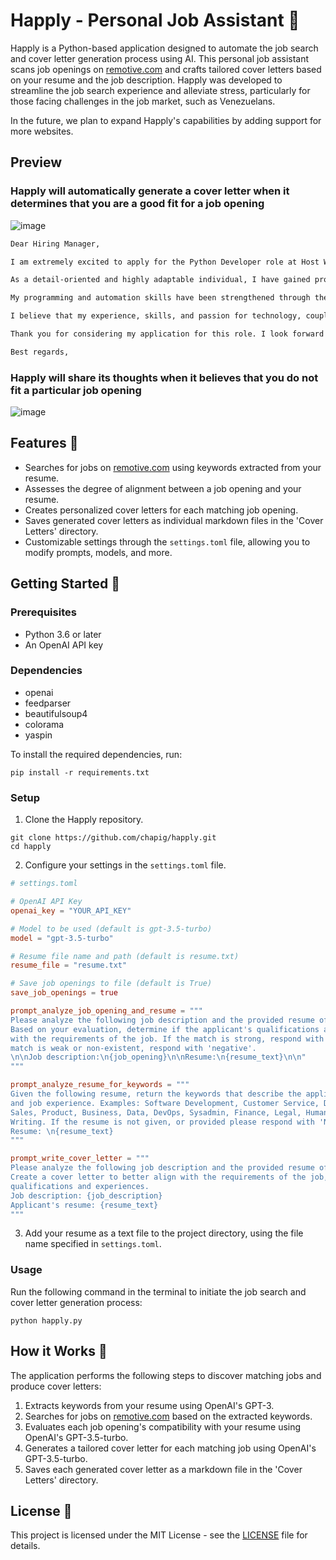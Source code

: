 # Happly - Personal Job Assistant 🤖

Happly is a Python-based application designed to automate the job search and cover letter generation process using AI. This personal job assistant scans job openings on [remotive.com](https://remotive.com/) and crafts tailored cover letters based on your resume and the job description. Happly was developed to streamline the job search experience and alleviate stress, particularly for those facing challenges in the job market, such as Venezuelans.

In the future, we plan to expand Happly's capabilities by adding support for more websites.

## Preview

### Happly will automatically generate a cover letter when it determines that you are a good fit for a job opening
![image](https://github.com/chapig/happly/assets/46666572/7ba5c4e1-f2ac-4740-b0cd-11549b22746f)

```markdown
Dear Hiring Manager,

I am extremely excited to apply for the Python Developer role at Host Wise. The opportunity to add a relevant touch of technology, automation and AI integration to traditional tourism and estate markets resonates with my passions and experience. As a multilingual IT Analyst and Software Developer with a strong background in data analysis, software development, and CRM implementation, I believe I will bring tremendous value to Host Wise's mission to transform the industry of vacation rentals and real estate investment.

As a detail-oriented and highly adaptable individual, I have gained proficiency in programming languages such as Python, Julia, and JavaScript, as well as multiple operating systems and cloud services. This has allowed me to gather and analyze relevant data for businesses and continuously improve its processes by automating and digitalizing them. Additionally, I have experience querying databases like MySQL or PostgreSQL and creating personalized back-office communications to provide property owners with full overviews of their assets and return on investment.

My programming and automation skills have been strengthened through the implementation of Zoho CRM by leveraging Zapier, Python, Zoho Workflows, and Zoho Blueprints to streamline business processes at IP Immigration Pros Inc. Contributing to the largest Latin American NFT project at Philon Group, I developed and deployed multiple Discord bots using the Python Wrapper API for enhanced user engagement and managed client referrals through SQLite, among other tasks.

I believe that my experience, skills, and passion for technology, coupled with my driven attitude and ability to innovate, make me a strong candidate for the role at Host Wise. I am not only willing to learn new skills but also passionate about doing so. The opportunity to work remotely with a flexible schedule and a supportive team that values impact, being data and experiment-driven, and having fun while doing it is an added bonus that demonstrates Host Wise's commitment to ensuring its team members have a healthy work-life balance.

Thank you for considering my application for this role. I look forward to the opportunity to contribute my skills and experience to Host Wise.

Best regards,
```

### Happly will share its thoughts when it believes that you do not fit a particular job opening
![image](https://github.com/chapig/happly/assets/46666572/f8362298-20c9-4c1f-828c-d1478a0c89bd)


## Features 🌟

- Searches for jobs on [remotive.com](https://remotive.com/) using keywords extracted from your resume.
- Assesses the degree of alignment between a job opening and your resume.
- Creates personalized cover letters for each matching job opening.
- Saves generated cover letters as individual markdown files in the 'Cover Letters' directory.
- Customizable settings through the `settings.toml` file, allowing you to modify prompts, models, and more.

## Getting Started 🚀

### Prerequisites

- Python 3.6 or later
- An OpenAI API key

### Dependencies

- openai
- feedparser
- beautifulsoup4
- colorama
- yaspin

To install the required dependencies, run:

```
pip install -r requirements.txt
```

### Setup

1. Clone the Happly repository.

```
git clone https://github.com/chapig/happly.git
cd happly
```

2. Configure your settings in the `settings.toml` file.

```toml
# settings.toml

# OpenAI API Key
openai_key = "YOUR_API_KEY"

# Model to be used (default is gpt-3.5-turbo)
model = "gpt-3.5-turbo"

# Resume file name and path (default is resume.txt)
resume_file = "resume.txt"

# Save job openings to file (default is True)
save_job_openings = true

prompt_analyze_job_opening_and_resume = """
Please analyze the following job description and the provided resume of an applicant.
Based on your evaluation, determine if the applicant's qualifications and experience align
with the requirements of the job. If the match is strong, respond with 'positive'. If the
match is weak or non-existent, respond with 'negative'.
\n\nJob description:\n{job_opening}\n\nResume:\n{resume_text}\n\n"
"""

prompt_analyze_resume_for_keywords = """
Given the following resume, return the keywords that describe the applicant's skills,
and job experience. Examples: Software Development, Customer Service, Design Marketing,
Sales, Product, Business, Data, DevOps, Sysadmin, Finance, Legal, Human Resources, QA,
Writing. If the resume is not given, or provided please respond with 'No resume provided'
Resume: \n{resume_text}
"""

prompt_write_cover_letter = """
Please analyze the following job description and the provided resume of an applicant.
Create a cover letter to better align with the requirements of the job, highlighting relevant
qualifications and experiences.
Job description: {job_description}
Applicant's resume: {resume_text}
"""
```

3. Add your resume as a text file to the project directory, using the file name specified in `settings.toml`.

### Usage

Run the following command in the terminal to initiate the job search and cover letter generation process:

```
python happly.py
```

## How it Works 🧠

The application performs the following steps to discover matching jobs and produce cover letters:

1. Extracts keywords from your resume using OpenAI's GPT-3.
2. Searches for jobs on [remotive.com](https://remotive.com/) based on the extracted keywords.
3. Evaluates each job opening's compatibility with your resume using OpenAI's GPT-3.5-turbo.
4. Generates a tailored cover letter for each matching job using OpenAI's GPT-3.5-turbo.
5. Saves each generated cover letter as a markdown file in the 'Cover Letters' directory.

## License 📄

This project is licensed under the MIT License - see the [LICENSE](LICENSE) file for details.
